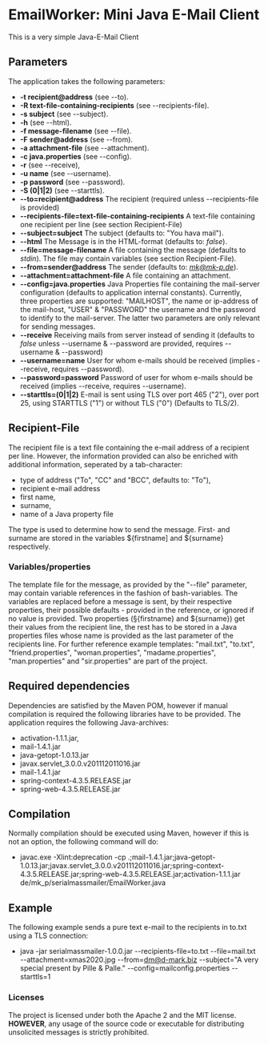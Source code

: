 # EmailWorker: Mini Java E-Mail Client

This is a very simple Java-E-Mail Client

## Parameters
The application takes the following parameters:
- **-t recipient@address** (see --to).
- **-R text-file-containing-recipients** (see --recipients-file).
- **-s subject** (see --subject).
- **-h** (see --html).
- **-f message-filename** (see --file).
- **-F sender@address** (see --from).
- **-a attachment-file** (see --attachment).
- **-c java.properties** (see --config).
- **-r** (see --receive),
- **-u name** (see --username).
- **-p password** (see --password).
- **-S (0|1|2)** (see --starttls).
- **--to=recipient@address**
The recipient (required unless --recipients-file is provided)
- **--recipients-file=text-file-containing-recipients**
A text-file containing one recipient per line (see section Recipient-File)
- **--subject=subject**
The subject (defaults to: "You hava mail").
- **--html**
The Message is in the HTML-format (defaults to: *false*).
- **--file=message-filename**
A file containing the message (defaults to *stdin*).
The file may contain variables (see section Recipient-File).
- **--from=sender@address**
The sender (defaults to: *mk@mk-p.de*).
- **--attachment=attachment-file**
A file containing an attachment.
- **--config=java.properties**
Java Properties file containing the mail-server configuration (defaults to application internal constants).
Currently, three properties are supported: "MAILHOST", the name or ip-address of the mail-host, "USER" & "PASSWORD" the username and the password to identify to the mail-server.  The latter two parameters are only relevant for sending messages.
- **--receive**
Receiving mails from server instead of sending it (defaults to *false* unless --username & --password are provided, requires --username & --password)
- **--username=name**
User for whom e-mails should be received (implies --receive, requires --password).
- **--password=password**
Password of user for whom e-mails should be received (implies --receive, requires --username).
- **--starttls=(0|1|2)**
E-mail is sent using TLS over port 465 ("2"), over port 25, using STARTTLS ("1") or without TLS ("0") (Defaults to TLS/2).

## Recipient-File
The recipient file is a text file containing the e-mail address of a recipient per line.
However, the information provided can also be enriched with additional information, seperated by a tab-character:
- type of address ("To", "CC" and "BCC", defaults to: "To"),
- recipient e-mail address
- first name,
- surname,
- name of a Java property file

The type is used to determine how to send the message.
First- and surname are stored in the variables ${firstname] and ${surname} respectively.
### Variables/properties
The template file for the message, as provided by the "--file" parameter, may contain variable references in the fashion of bash-variables.
The variables are replaced before a message is sent, by their respective properties, their possible defaults - provided in the reference, or ignored if no value is provided.
Two properties (§{firstname} and ${surname}) get their values from the recipient line, the rest has to be stored in a Java properties files whose name is provided as the last parameter of the recipients line.
For further reference example templates: "mail.txt", "to.txt", "friend.properties", "woman.properties", "madame.properties", "man.properties" and "sir.properties" are part of the project.

## Required dependencies
Dependencies are satisfied by the Maven POM, however if manual compilation is required the following libraries have to be provided.
The application requires the following Java-archives:
- activation-1.1.1.jar,
- mail-1.4.1.jar
- java-getopt-1.0.13.jar
- javax.servlet_3.0.0.v201112011016.jar
- mail-1.4.1.jar
- spring-context-4.3.5.RELEASE.jar
- spring-web-4.3.5.RELEASE.jar

## Compilation
Normally compilation should be executed using Maven, however if this is not an option, the following command will do:
- javac.exe -Xlint:deprecation -cp .;mail-1.4.1.jar;java-getopt-1.0.13.jar;javax.servlet_3.0.0.v201112011016.jar;spring-context-4.3.5.RELEASE.jar;spring-web-4.3.5.RELEASE.jar;activation-1.1.1.jar  de/mk_p/serialmassmailer/EmailWorker.java

## Example
The following example sends a pure text e-mail to the recipients in to.txt using a TLS connection:
- java -jar serialmassmailer-1.0.0.jar  --recipients-file=to.txt --file=mail.txt --attachment=xmas2020.jpg --from=dm@d-mark.biz --subject="A very special present by Pille & Palle." --config=mailconfig.properties --starttls=1

### Licenses
The project is licensed under both the Apache 2 and the MIT license.
**HOWEVER**, any usage of the source code or executable for distributing unsolicited messages is strictly prohibited.